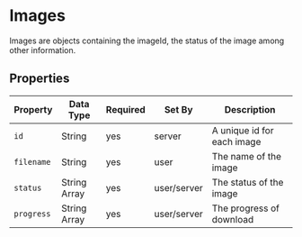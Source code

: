 # Images

Images are objects containing the imageId, the status of the image among other information.

## Properties

| Property | Data Type | Required | Set By | Description |
| -------- | --------- | -------- | ------ | ----------- |
| `id` | String | yes | server | A unique id for each image | 
| `filename` | String | yes | user | The name of the image |
| `status` | String Array | yes | user/server | The status of the image |
| `progress` | String Array | yes | user/server | The progress of download |